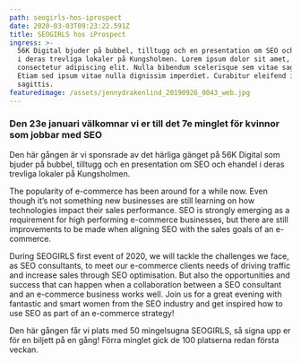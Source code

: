 ```yaml
---
path: seogirls-hos-iprospect
date: 2020-03-03T09:23:22.591Z
title: SEOGIRLS hos iProspect
ingress: >-
  56K Digital bjuder på bubbel, tilltugg och en presentation om SEO och e-handel
  i deras trevliga lokaler på Kungsholmen. Lorem ipsum dolor sit amet,
  consectetur adipiscing elit. Nulla bibendum scelerisque sem vitae sagittis.
  Etiam sed ipsum vitae nulla dignissim imperdiet. Curabitur eleifend id augue a
  sagittis.
featuredimage: /assets/jennydrakenlind_20190926_0043_web.jpg
---
```

### Den 23e januari välkomnar vi er till det 7e minglet för kvinnor som jobbar med SEO

Den här gången är vi sponsrade av det härliga gänget på 56K Digital som bjuder på bubbel, tilltugg och en presentation om SEO och ehandel i deras trevliga lokaler på Kungsholmen.

The popularity of e-commerce has been around for a while now. Even though it’s not something new businesses are still learning on how technologies impact their sales performance. SEO is strongly emerging as a requirement for high performing e-commerce businesses, but there are still improvements to be made when aligning SEO with the sales goals of an e-commerce.

During SEOGIRLS first event of 2020, we will tackle the challenges we face, as SEO consultants, to meet our e-commerce clients needs of driving traffic and increase sales through SEO optimisation. But also the opportunities and success that can happen when a collaboration between a SEO consultant and an e-commerce business works well. Join us for a great evening with fantastic and smart women from the SEO industry and get inspired how to use SEO as part of an e-commerce strategy!

Den här gången får vi plats med 50 mingelsugna SEOGIRLS, så signa upp er för en biljett på en gång! Förra minglet gick de 100 platserna redan första veckan.
